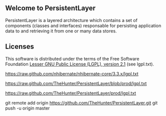 <h2 id="welcometopersistentlayer">Welcome to PersistentLayer</h2>

<p>PersistentLayer is a layered architecture which contains a set of components (classes and interfaces) responsable
for persisting application data to and retrieving it from one or many data stores.</p>


<h2 id="licenses">Licenses</h2>

<p>This software is distributed under the terms of the Free Software Foundation <a href="http://www.gnu.org/licenses/lgpl-2.1-standalone.html">Lesser GNU Public License (LGPL), version 2.1</a> (see lgpl.txt).</p>


https://raw.github.com/nhibernate/nhibernate-core/3.3.x/lgpl.txt

https://raw.github.com/TheHunter/PersistentLayer/blob/prod/lgpl.txt

https://raw.github.com/TheHunter/PersistentLayer/prod/lgpl.txt



git remote add origin https://github.com/TheHunter/PersistentLayer.git
git push -u origin master